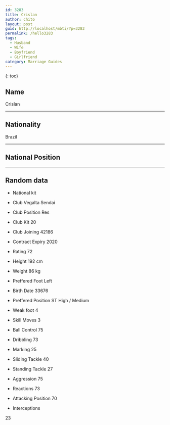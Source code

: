 ```yaml
---
id: 3283
title: Crislan
author: chito
layout: post
guid: http://localhost/mbti/?p=3283
permalink: /hello3283
tags:
  - Husband
  - Wife
  - Boyfriend
  - Girlfriend
category: Marriage Guides
---
```



{: toc}


## Name  
Crislan 

* * *

## Nationality  
Brazil 

* * *

## National Position 

* * *

## Random data 

  * National kit 
  * Club 
Vegalta Sendai 

  * Club Position 
Res 

  * Club Kit 
20 

  * Club Joining 
42186 

  * Contract Expiry 
2020 

  * Rating 
72 

  * Height 
192 cm 

  * Weight 
86 kg 

  * Preffered Foot 
Left 

  * Birth Date 
33676 

  * Preffered Position 
ST High / Medium 

  * Weak foot 
4 

  * Skill Moves 
3 

  * Ball Control 
75 

  * Dribbling 
73 

  * Marking 
25 

  * Sliding Tackle 
40 

  * Standing Tackle 
27 

  * Aggression 
75 

  * Reactions 
73 

  * Attacking Position 
70 

  * Interceptions 

23</ul>